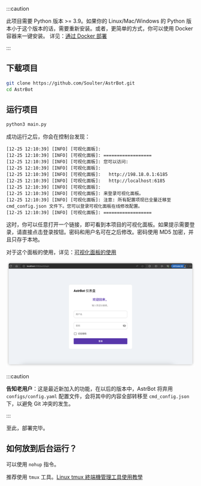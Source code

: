 
:::caution

此项目需要 Python 版本 >= 3.9。如果你的 Linux/Mac/Windows 的 Python 版本小于这个版本的话，需要重新安装。或者，更简单的方式，你可以使用 Docker 容器来一键安装。 详见：[通过 Docker 部署](通过Docker部署)

:::


## 下载项目
```bash
git clone https://github.com/Soulter/AstrBot.git
cd AstrBot
```

## 运行项目

```bash
python3 main.py
```

成功运行之后，你会在控制台发现：

```log
[12-25 12:10:39] [INFO] [可视化面板]: 
[12-25 12:10:39] [INFO] [可视化面板]: ==================
[12-25 12:10:39] [INFO] [可视化面板]: 您可以访问:
[12-25 12:10:39] [INFO] [可视化面板]: 
[12-25 12:10:39] [INFO] [可视化面板]:   http://198.18.0.1:6185
[12-25 12:10:39] [INFO] [可视化面板]:   http://localhost:6185
[12-25 12:10:39] [INFO] [可视化面板]: 
[12-25 12:10:39] [INFO] [可视化面板]: 来登录可视化面板。
[12-25 12:10:39] [INFO] [可视化面板]: 注意: 所有配置项现已全量迁移至 cmd_config.json 文件下。您可以登录可视化面板在线修改配置。
[12-25 12:10:39] [INFO] [可视化面板]: ==================
```

这时，你可以任意打开一个链接，即可看到本项目的可视化面板。如果提示需要登录，请直接点击登录按钮。密码和用户名可在之后修改。密码使用 MD5 加密，并且只存于本地。

对于这个面板的使用，详见：[可视化面板的使用](/使用/可视化面板)

![可视化面板](image.png)

:::caution

**告知老用户**：这是最近新加入的功能，在以后的版本中，AstrBot 将弃用 `configs/config.yaml` 配置文件，会将其中的内容全部转移至 `cmd_config.json` 下，以避免 Git 冲突的发生。

:::

至此，部署完毕。

## 如何放到后台运行？

可以使用 `nohup` 指令。

推荐使用 `tmux` 工具。[Linux tmux 終端機管理工具使用教學](https://blog.gtwang.org/linux/linux-tmux-terminal-multiplexer-tutorial/)